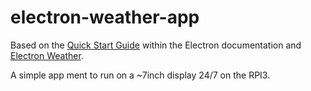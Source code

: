 # electron-weather-app

Based on the [Quick Start Guide](https://electronjs.org/docs/tutorial/quick-start) within the Electron documentation and [Electron Weather](https://github.com/universeworkshops/electron-weather).

A simple app ment to run on a ~7inch display 24/7 on the RPI3.
